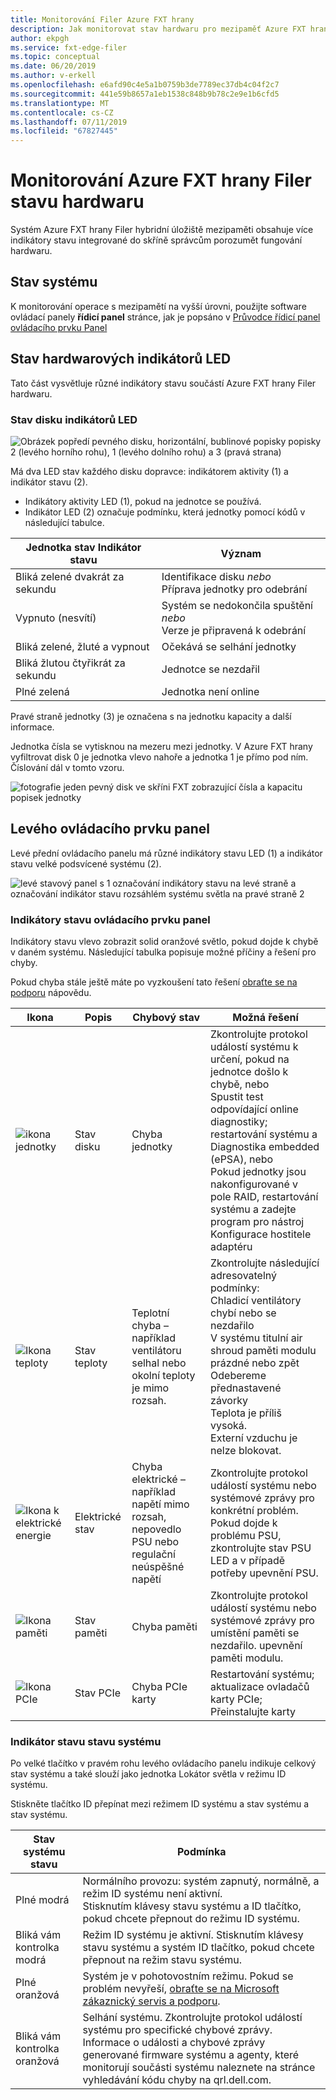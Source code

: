 ```yaml
---
title: Monitorování Filer Azure FXT hrany
description: Jak monitorovat stav hardwaru pro mezipaměť Azure FXT hrany Filer hybridní úložiště
author: ekpgh
ms.service: fxt-edge-filer
ms.topic: conceptual
ms.date: 06/20/2019
ms.author: v-erkell
ms.openlocfilehash: e6afd90c4e5a1b0759b3de7789ec37db4c04f2c7
ms.sourcegitcommit: 441e59b8657a1eb1538c848b9b78c2e9e1b6cfd5
ms.translationtype: MT
ms.contentlocale: cs-CZ
ms.lasthandoff: 07/11/2019
ms.locfileid: "67827445"
---
```

# <a name="monitor-azure-fxt-edge-filer-hardware-status"></a>Monitorování Azure FXT hrany Filer stavu hardwaru

Systém Azure FXT hrany Filer hybridní úložiště mezipaměti obsahuje více indikátory stavu integrované do skříně správcům porozumět fungování hardwaru.

## <a name="system-health-status"></a>Stav systému

K monitorování operace s mezipamětí na vyšší úrovni, použijte software ovládací panely **řídicí panel** stránce, jak je popsáno v [Průvodce řídicí panel ovládacího prvku Panel](https://azure.github.io/Avere/legacy/dashboard/4_7/html/ops_dashboard_index.html)

## <a name="hardware-status-leds"></a>Stav hardwarových indikátorů LED

Tato část vysvětluje různé indikátory stavu součástí Azure FXT hrany Filer hardwaru.

### <a name="hard-drive-status-leds"></a>Stav disku indikátorů LED

![Obrázek popředí pevného disku, horizontální, bublinové popisky popisky 2 (levého horního rohu), 1 (levého dolního rohu) a 3 (pravá strana)](media/fxt-monitor/fxt-drive-callouts.png)

Má dva LED stav každého disku dopravce: indikátorem aktivity (1) a indikátor stavu (2). 

* Indikátory aktivity LED (1), pokud na jednotce se používá.  
* Indikátor LED (2) označuje podmínku, která jednotky pomocí kódů v následující tabulce.

| Jednotka stav Indikátor stavu              | Význam  |
|-------------------------------------|----------------------------------------------------------|
| Bliká zelené dvakrát za sekundu      | Identifikace disku *nebo* <br> Příprava jednotky pro odebrání  |
| Vypnuto (nesvítí)                         | Systém se nedokončila spuštění *nebo* <br>Verze je připravená k odebrání |
| Bliká zelené, žluté a vypnout       | Očekává se selhání jednotky   |
| Bliká žlutou čtyřikrát za sekundu | Jednotce se nezdařil   |
| Plné zelená                         | Jednotka není online |

Pravé straně jednotky (3) je označena s na jednotku kapacity a další informace.

Jednotka čísla se vytisknou na mezeru mezi jednotky. V Azure FXT hrany vyfiltrovat disk 0 je jednotka vlevo nahoře a jednotka 1 je přímo pod ním. Číslování dál v tomto vzoru. 

![fotografie jeden pevný disk ve skříni FXT zobrazující čísla a kapacitu popisek jednotky](media/fxt-drives-photo.png)

## <a name="left-control-panel"></a>Levého ovládacího prvku panel

Levé přední ovládacího panelu má různé indikátory stavu LED (1) a indikátor stavu velké podsvícené systému (2). 

![levé stavový panel s 1 označování indikátory stavu na levé straně a označování indikátor stavu rozsáhlém systému světla na pravé straně 2](media/fxt-monitor/fxt-control-panel-left.jpg)

### <a name="control-panel-status-indicators"></a>Indikátory stavu ovládacího prvku panel 

Indikátory stavu vlevo zobrazit solid oranžové světlo, pokud dojde k chybě v daném systému. Následující tabulka popisuje možné příčiny a řešení pro chyby. 

Pokud chyba stále ještě máte po vyzkoušení tato řešení [obraťte se na podporu](fxt-support-ticket.md) nápovědu. 

| Ikona | Popis | Chybový stav | Možná řešení |
|----------------|---------------|--------------------|----------------------|
| ![ikona jednotky](media/fxt-monitor/fxt-hd-icon.jpg) | Stav disku | Chyba jednotky | Zkontrolujte protokol událostí systému k určení, pokud na jednotce došlo k chybě, nebo <br>Spustit test odpovídající online diagnostiky; restartování systému a Diagnostika embedded (ePSA), nebo <br>Pokud jednotky jsou nakonfigurované v pole RAID, restartování systému a zadejte program pro nástroj Konfigurace hostitele adaptéru |
|![Ikona teploty](media/fxt-monitor/fxt-temp-icon.jpg) | Stav teploty | Teplotní chyba – například ventilátoru selhal nebo okolní teploty je mimo rozsah. | Zkontrolujte následující adresovatelný podmínky: <br>Chladicí ventilátory chybí nebo se nezdařilo <br>V systému titulní air shroud paměti modulu prázdné nebo zpět Odebereme přednastavené závorky <br>Teplota je příliš vysoká. <br>Externí vzduchu je nelze blokovat. |
|![Ikona k elektrické energie](media/fxt-monitor/fxt-electric-icon.jpg) | Elektrické stav | Chyba elektrické – například napětí mimo rozsah, nepovedlo PSU nebo regulační neúspěšné napětí |  Zkontrolujte protokol událostí systému nebo systémové zprávy pro konkrétní problém. Pokud dojde k problému PSU, zkontrolujte stav PSU LED a v případě potřeby upevnění PSU. | 
|![Ikona paměti](media/fxt-monitor/fxt-memory-icon.jpg) | Stav paměti | Chyba paměti | Zkontrolujte protokol událostí systému nebo systémové zprávy pro umístění paměti se nezdařilo. upevnění paměti modulu. |
|![Ikona PCIe](media/fxt-monitor/fxt-pcie-icon.jpg) | Stav PCIe | Chyba PCIe karty | Restartování systému; aktualizace ovladačů karty PCIe; Přeinstalujte karty |


### <a name="system-health-status-indicator"></a>Indikátor stavu stavu systému

Po velké tlačítko v pravém rohu levého ovládacího panelu indikuje celkový stav systému a také slouží jako jednotka Lokátor světla v režimu ID systému.

Stiskněte tlačítko ID přepínat mezi režimem ID systému a stav systému a stav systému.

|Stav systému stavu | Podmínka |
|-------------------------------------------|-----------------------------------------------|
| Plné modrá | Normálního provozu: systém zapnutý, normálně, a režim ID systému není aktivní. <br/>Stisknutím klávesy stavu systému a ID tlačítko, pokud chcete přepnout do režimu ID systému. |
| Bliká vám kontrolka modrá | Režim ID systému je aktivní. Stisknutím klávesy stavu systému a systém ID tlačítko, pokud chcete přepnout na režim stavu systému. |
| Plné oranžová | Systém je v pohotovostním režimu. Pokud se problém nevyřeší, [obraťte se na Microsoft zákaznický servis a podporu](fxt-support-ticket.md). |
| Bliká vám kontrolka oranžová | Selhání systému. Zkontrolujte protokol událostí systému pro specifické chybové zprávy. Informace o události a chybové zprávy generované firmware systému a agenty, které monitorují součásti systému naleznete na stránce vyhledávání kódu chyby na qrl.dell.com. |


